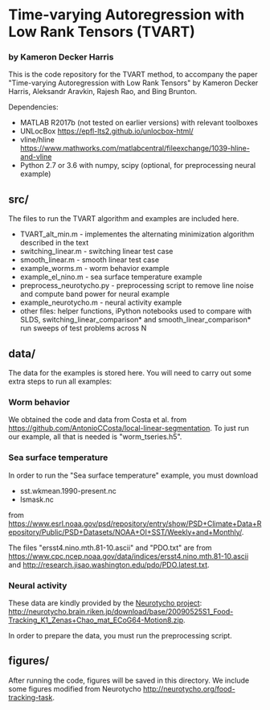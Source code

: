 # Time-varying Autoregression with Low Rank Tensors (TVART)
### by Kameron Decker Harris

This is the code repository for the TVART method, to accompany the
paper "Time-varying Autoregression with Low Rank Tensors" by
Kameron Decker Harris, Aleksandr Aravkin, Rajesh Rao, and Bing Brunton.

Dependencies:
* MATLAB R2017b (not tested on earlier versions) with relevant toolboxes
* UNLocBox https://epfl-lts2.github.io/unlocbox-html/
* vline/hline https://www.mathworks.com/matlabcentral/fileexchange/1039-hline-and-vline
* Python 2.7 or 3.6 with numpy, scipy (optional, for preprocessing neural example)

## src/

The files to run the TVART algorithm and examples are included here.

* TVART_alt_min.m - implementes the alternating minimization algorithm described in the text
* switching_linear.m - switching linear test case
* smooth_linear.m - smooth linear test case
* example_worms.m - worm behavior example
* example_el_nino.m - sea surface temperature example
* preprocess_neurotycho.py - preprocessing script to remove line noise and compute band power for neural example
* example_neurotycho.m - neural activity example
* other files: helper functions, iPython notebooks used to compare with SLDS,
  switching_linear_comparison* and smooth_linear_comparison* run sweeps of test problems across N

## data/

The data for the examples is stored here.
You will need to carry out some extra steps to run all examples:

### Worm behavior

We obtained the code and data from Costa et al. from
https://github.com/AntonioCCosta/local-linear-segmentation.
To just run our example, all that is needed is "worm_tseries.h5".

### Sea surface temperature

In order to run the "Sea surface temperature" example, you must download
* sst.wkmean.1990-present.nc
* lsmask.nc

from  https://www.esrl.noaa.gov/psd/repository/entry/show/PSD+Climate+Data+Repository/Public/PSD+Datasets/NOAA+OI+SST/Weekly+and+Monthly/.

The files "ersst4.nino.mth.81-10.ascii" and "PDO.txt" are from https://www.cpc.ncep.noaa.gov/data/indices/ersst4.nino.mth.81-10.ascii and http://research.jisao.washington.edu/pdo/PDO.latest.txt.

### Neural activity

These data are kindly provided by the [Neurotycho project](http://neurotycho.org):
http://neurotycho.brain.riken.jp/download/base/20090525S1_Food-Tracking_K1_Zenas+Chao_mat_ECoG64-Motion8.zip.

In order to prepare the data, you must run the preprocessing script.

## figures/

After running the code, figures will be saved in this directory.
We include some figures modified from Neurotycho http://neurotycho.org/food-tracking-task.